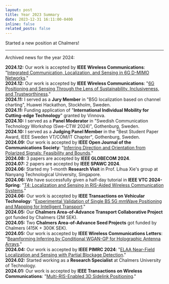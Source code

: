 ```yaml
---
layout: post
title: Year 2023 Summary
date: 2023-12-31 16:11:00-0400
inline: false
related_posts: false
---
```


Started a new position at Chalmers!

---

Archived news for the year 2024:

**2024.12:**  Our work is accepted by **IEEE Wireless Communications**: "[Integrated Communication, Localization, and Sensing in 6G D-MIMO Networks](https://arxiv.org/pdf/2403.19785)." \
**2024.12:**  Our work is accepted by **IEEE Wireless Communications**: "[6G Positioning and Sensing Through the Lens of Sustainability, Inclusiveness, and Trustworthiness](https://arxiv.org/pdf/2309.13602)." \
**2024.11:**  I served as a **Jury Member** in "B5G localization based on channel charting", Huawei Hackathon, Stockholm, Sweden.\
**2024.11:**  Funding application of "**International Individual Mobility for Cutting-edge Technology**" granted by Vinnova.\
**2024.10:**  I served as a **Panel Moderator** in "Swedish Communication Technology Workshop (Swe-CTW 2024)", Gothenburg, Sweden.\
**2024.10:**  I served as a **Judging Panel Member** in the "Best Student Paper Award, IEEE Sweden VT/COM/IT Chapter", Gothenburg, Sweden.\
**2024.09:**  Our work is accepted by **IEEE Open Journal of the Communications Society**: "[Inferring Direction and Orientation from Polarized Signals: Feasibility and Bounds](https://ieeexplore.ieee.org/document/10681525)." \
**2024.08:**  3 papers are accepted by **IEEE GLOBECOM 2024**.\
**2024.07:**  2 papers are accepted by **IEEE SPAWC 2024**.\
**2024.06:**  Started my 1-month **Research Visit** in Prof. Lihua Xie's group at Nanyang Technological University, Singapore.\
**2024.06:**  We have successfully given a half-day tutorial in **IEEE VTC 2024-Spring**: "[T4: Localization and Sensing in RIS-Aided Wireless Communication Systems](https://events.vtsociety.org/vtc2024-spring/conference-sessions/tutorials-available/t4-localization-and-sensing-in-ris-aided-wireless-communication-systems/)." \
**2024.06:**  Our work is accepted by **IEEE Transactions on Vehicular Technology**: "[Experimental Validation of Single BS 5G mmWave Positioning and Mapping for Intelligent Transport](https://ieeexplore.ieee.org/document/10568571)." \
**2024.05:**  Our **Chalmers Area-of-Advance Transport Collaborative Project** got funded by Chalmers (2M SEK).\
**2024.05:**  Two **Chalmers Area-of-Advance Seed Projects** got funded by Chalmers (415K + 300K SEK).\
**2024.05:**  Our work is accepted by **IEEE Wireless Communications Letters**: "[Beamforming Inferring by Conditional WGAN-GP for Holographic Antenna Arrays](https://arxiv.org/pdf/2405.00391)." \
**2024.04:**  Our work is accepted by **IEEE PIMRC 2024**: "[ELAA Near-Field Localization and Sensing with Partial Blockage Detection](https://arxiv.org/pdf/2402.15857)." \
**2024.02:**  Started working as a **Research Specialist** at Chalmers University of Technology.\
**2024.01:**  Our work is accepted by **IEEE Transactions on Wireless Communications**: "[Multi-RIS-Enabled 3D Sidelink Positioning](https://arxiv.org/pdf/2302.12459.pdf)."


